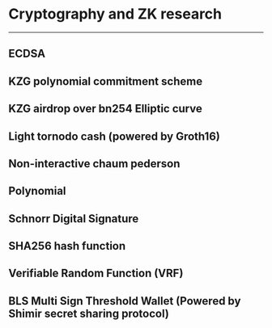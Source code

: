 # Cryptography and ZK research
-------------------------------

## ECDSA

## KZG polynomial commitment scheme

## KZG airdrop over bn254 Elliptic curve

## Light tornodo cash (powered by Groth16)

## Non-interactive chaum pederson 

## Polynomial

## Schnorr Digital Signature

## SHA256 hash function

## Verifiable Random Function (VRF)

## BLS Multi Sign Threshold Wallet (Powered by Shimir secret sharing protocol)